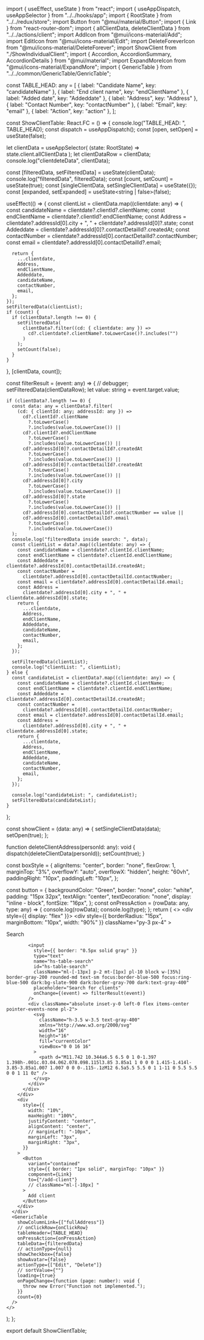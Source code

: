 
import { useEffect, useState } from "react";
import { useAppDispatch, useAppSelector } from "../../hooks/app";
import { RootState } from "../../redux/store";
import Button from "@mui/material/Button";
import { Link } from "react-router-dom";
import { allClientData, deleteClientData } from "../../actions/client";
import AddIcon from "@mui/icons-material/Add";
import EditIcon from "@mui/icons-material/Edit";
import DeleteForeverIcon from "@mui/icons-material/DeleteForever";
import ShowClient from "./ShowIndividualClient";
import { Accordion, AccordionSummary, AccordionDetails } from "@mui/material";
import ExpandMoreIcon from "@mui/icons-material/ExpandMore";
import { GenericTable } from "../../common/GenericTable/GenricTable";

const TABLE_HEAD: any = [
  { label: "Candidate Name", key: "candidateName" },
  { label: "End client name", key: "endClientName" },
  { label: "Added date", key: "Addeddate" },
  { label: "Address", key: "Address" },
  { label: "Contact Number", key: "contactNumber" },
  { label: "Email", key: "email" },
  { label: "Action", key: "action" },
];

const ShowClientTable: React.FC = () => {
  console.log("TABLE_HEAD: ", TABLE_HEAD);
  const dispatch = useAppDispatch();
  const [open, setOpen] = useState(false);

  let clientData = useAppSelector(
    (state: RootState) => state.client.allClientData
  );
  let clientDataRow = clientData;
  console.log("clientdeteData", clientData);

  const [filteredData, setFilteredData] = useState(clientData);
  console.log("filteredData", filteredData);
  const [count, setCount] = useState(true);
  const [singleClientData, setSingleClientData] = useState({});
  const [expanded, setExpanded] = useState<string | false>(false);

  useEffect(() => {
    const clientList = clientData.map((clientdate: any) => {
      const candidateName = clientdate?.clientId?.clientName;
      const endClientName = clientdate?.clientId?.endClientName;
      const Address =
        clientdate?.addressId[0].city + ", " + clientdate?.addressId[0]?.state;
      const Addeddate = clientdate?.addressId[0]?.contactDetailId?.createdAt;
      const contactNumber =
        clientdate?.addressId[0].contactDetailId?.contactNumber;
      const email = clientdate?.addressId[0].contactDetailId?.email;

      return {
        ...clientdate,
        Address,
        endClientName,
        Addeddate,
        candidateName,
        contactNumber,
        email,
      };
    });
    setFilteredData(clientList);
    if (count) {
      if (clientData?.length !== 0) {
        setFilteredData(
          clientData?.filter((cd: { clientdate: any }) =>
            cd?.clientdate?.clientName?.toLowerCase()?.includes("")
          )
        );
        setCount(false);
      }
    }
  }, [clientData, count]);

  const filterResult = (event: any) => {
    // debugger;
    setFilteredData(clientDataRow);
    let value: string = event.target.value;

    if (clientData?.length !== 0) {
      const data: any = clientData?.filter(
        (cd: { clientId: any; addressId: any }) =>
          cd?.clientId?.clientName
            ?.toLowerCase()
            ?.includes(value.toLowerCase()) ||
          cd?.clientId?.endClientName
            ?.toLowerCase()
            ?.includes(value.toLowerCase()) ||
          cd?.addressId[0]?.contactDetailId?.createdAt
            ?.toLowerCase()
            ?.includes(value.toLowerCase()) ||
          cd?.addressId[0]?.contactDetailId?.createdAt
            ?.toLowerCase()
            ?.includes(value.toLowerCase()) ||
          cd?.addressId[0]?.city
            ?.toLowerCase()
            ?.includes(value.toLowerCase()) ||
          cd?.addressId[0]?.state
            ?.toLowerCase()
            ?.includes(value.toLowerCase()) ||
          cd?.addressId[0].contactDetailId?.contactNumber == value ||
          cd?.addressId[0].contactDetailId?.email
            ?.toLowerCase()
            ?.includes(value.toLowerCase())
      );
      console.log("filteredData inside search: ", data);
      const clientList = data?.map((clientdate: any) => {
        const candidateName = clientdate?.clientId.clientName;
        const endClientName = clientdate?.clientId.endClientName;
        const Addeddate = clientdate?.addressId[0].contactDetailId.createdAt;
        const contactNumber =
          clientdate?.addressId[0].contactDetailId.contactNumber;
        const email = clientdate?.addressId[0].contactDetailId.email;
        const Address =
          clientdate?.addressId[0].city + ", " + clientdate.addressId[0].state;
        return {
          ...clientdate,
          Address,
          endClientName,
          Addeddate,
          candidateName,
          contactNumber,
          email,
        };
      });

      setFilteredData(clientList);
      console.log("clientList: ", clientList);
    } else {
      const candidateList = clientData?.map((clientdate: any) => {
        const candidateName = clientdate?.clientId.clientName;
        const endClientName = clientdate?.clientId.endClientName;
        const Addeddate = clientdate?.addressId[0].contactDetailId.createdAt;
        const contactNumber =
          clientdate?.addressId[0].contactDetailId.contactNumber;
        const email = clientdate?.addressId[0].contactDetailId.email;
        const Address =
          clientdate?.addressId[0].city + ", " + clientdate.addressId[0].state;
        return {
          ...clientdate,
          Address,
          endClientName,
          Addeddate,
          candidateName,
          contactNumber,
          email,
        };
      });

      console.log("candidateList: ", candidateList);
      setFilteredData(candidateList);
    }
  };

  const showClient = (data: any) => {
    setSingleClientData(data);
    setOpen(true);
  };

  function deleteClientAddress(personId: any): void {
    dispatch(deleteClientData(personId));
    setCount(true);
  }

  const boxStyle = {
    alignItems: "center",
    border: "none",
    flexGrow: 1,
    marginTop: "3%",
    overflowY: "auto",
    overflowX: "hidden",
    height: "60vh",
    paddingRight: "10px",
    paddingLeft: "10px",
  };

  const button = {
    backgroundColor: "Green",
    border: "none",
    color: "white",
    padding: "15px 32px",
    textAlign: "center",
    textDecoration: "none",
    display: "inline - block",
    fontSize: "16px",
  };
  const onPressAction = (rowData: any, type: any) => {
    console.log(rowData);
    console.log(type);
  };
  return (
    <>
      <div style={{ display: "flex" }}>
        <div
          style={{ borderRadius: "15px", marginBottom: "10px", width: "90%" }}
          className="py-3 px-4"
        >
          <div className="relative max-w">
            <label htmlFor="hs-table-search" className="sr-only">
              Search
            </label>

            <input
              style={{ border: "0.5px solid gray" }}
              type="text"
              name="hs-table-search"
              id="hs-table-search"
              className="ml-[-13px] p-2 mt-[1px] pl-10 block w-[35%] border-gray-200 rounded-md text-sm focus:border-blue-500 focus:ring-blue-500 dark:bg-slate-900 dark:border-gray-700 dark:text-gray-400"
              placeholder="Search for clients"
              onChange={(event) => filterResult(event)}
            />
            <div className="absolute inset-y-0 left-0 flex items-center pointer-events-none pl-2">
              <svg
                className="h-3.5 w-3.5 text-gray-400"
                xmlns="http://www.w3.org/2000/svg"
                width="16"
                height="16"
                fill="currentColor"
                viewBox="0 0 16 16"
              >
                <path d="M11.742 10.344a6.5 6.5 0 1 0-1.397 1.398h-.001c.03.04.062.078.098.115l3.85 3.85a1 1 0 0 0 1.415-1.414l-3.85-3.85a1.007 1.007 0 0 0-.115-.1zM12 6.5a5.5 5.5 0 1 1-11 0 5.5 5.5 0 0 1 11 0z" />
              </svg>
            </div>
          </div>
        </div>
        <div
          style={{
            width: "10%",
            maxHeight: "100%",
            justifyContent: "center",
            alignContent: "center",
            // marginLeft: "-10px",
            marginLeft: "3px",
            marginRight: "3px",
          }}
        >
          <Button
            variant="contained"
            style={{ border: "1px solid", marginTop: "10px" }}
            component={Link}
            to={"/add-client"}
            // className="ml-[-10px] "
          >
            Add client
          </Button>
        </div>
      </div>
      <GenericTable
        showColumnLink={["fullAddress"]}
        // onClickRow={onClickRow}
        tableHeader={TABLE_HEAD}
        onPressAction={onPressAction}
        tableData={filteredData}
        // actionType={null}
        showCheckbox={false}
        showAvatar={false}
        actionType={["Edit", "Delete"]}
        // sortValue={""}
        loading={true}
        onPageChange={function (page: number): void {
          throw new Error("Function not implemented.");
        }}
        count={0}
      />
    </>
  );
};

export default ShowClientTable;
